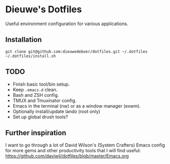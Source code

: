 # Dieuwe's Dotfiles

Useful environment configuration for various applications.


## Installation

```
git clone git@github.com:dieuwedeboer/dotfiles.git ~/.dotfiles
~/.dotfiles/install.sh
```
## TODO

* Finish basic tool/bin setup.
* Keep `.emacs.d` clean.
* Bash and ZSH config.
* TMUX and Tmuxinator config.
* Emacs in the terminal (nw) or as a window manager (exwm).
* Optionally install/update lando (root only)
* Set up global drush tools?

## Further inspiration

I want to go through a lot of David Wilson's (System Crafters) Emacs
config for more gems and other productivity tools that I will find
useful: https://github.com/daviwil/dotfiles/blob/master/Emacs.org
